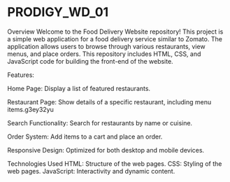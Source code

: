 # PRODIGY_WD_01
Overview
Welcome to the Food Delivery Website repository! This project is a simple web application for a food delivery service similar to Zomato. The application allows users to browse through various restaurants, view menus, and place orders. This repository includes HTML, CSS, and JavaScript code for building the front-end of the website.

Features:

Home Page: Display a list of featured restaurants.

Restaurant Page: Show details of a specific restaurant, including menu items.g3ey32yu

Search Functionality: Search for restaurants by name or cuisine.

Order System: Add items to a cart and place an order.

Responsive Design: Optimized for both desktop and mobile devices.

Technologies Used
HTML: Structure of the web pages.
CSS: Styling of the web pages.
JavaScript: Interactivity and dynamic content.

